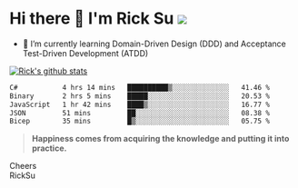# Hi there 👋 I'm Rick Su ![](https://komarev.com/ghpvc/?username=ricksu978)
<!--
**ricksu978/ricksu978** is a ✨ _special_ ✨ repository because its `README.md` (this file) appears on your GitHub profile.

Here are some ideas to get you started:

- 🔭 I’m currently working on ...
-->
- 🌱 I’m currently learning Domain-Driven Design (DDD) and Acceptance Test-Driven Development (ATDD)
<!--
- 👯 I’m looking to collaborate on ...
- 🤔 I’m looking for help with ...
- 💬 Ask me about ...
- 📫 How to reach me: ...
- 😄 Pronouns: ...
- ⚡ Fun fact: ...
-->
[![Rick's github stats](https://github-readme-stats.vercel.app/api?username=ricksu978&theme=dark)](https://github.com/ricksu978/ricksu978)

<!--START_SECTION:waka-->

```txt
C#           4 hrs 14 mins   ██████████▒░░░░░░░░░░░░░░   41.46 %
Binary       2 hrs 5 mins    █████░░░░░░░░░░░░░░░░░░░░   20.53 %
JavaScript   1 hr 42 mins    ████▒░░░░░░░░░░░░░░░░░░░░   16.77 %
JSON         51 mins         ██░░░░░░░░░░░░░░░░░░░░░░░   08.38 %
Bicep        35 mins         █▒░░░░░░░░░░░░░░░░░░░░░░░   05.75 %
```

<!--END_SECTION:waka-->

> **Happiness comes from acquiring the knowledge and putting it into practice.**

Cheers  
RickSu 
